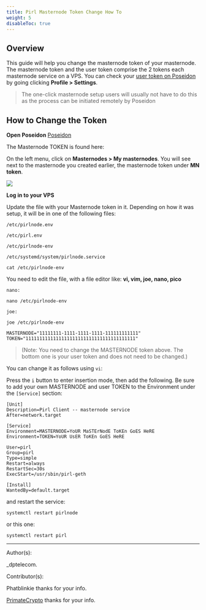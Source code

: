 ```yaml
---
title: Pirl Masternode Token Change How To
weight: 5
disableToc: true
---
```


## Overview

This guide will help you change the masternode token of your masternode. The masternode token and the user token comprise the 2 tokens each masternode service on a VPS. You can check your [user token on Poseidon](https://poseidon.pirl.io/accounts/settings/) by going clicking **Profile > Settings**.

> The one-click masternode setup users will usually not have to do this as the process can be initiated remotely by Poseidon


## How to Change the Token

**Open Poseidon** [Poseidon](https://poseidon.pirl.io/accounts/masternodes-list-private/)

The Masternode TOKEN is found here:

On the left menu, click on **Masternodes > My masternodes**.
You will see next to the masternode you created earlier, the masternode token under **MN token**.

![](https://git.pirl.io/community/pirl-docs/blob/master/content/masternodes/Pirl%20Masternode%20token%20change%20how%20to/images/Mn_token.jpg)



**Log in to your VPS**

Update the file with your Masternode token in it.
Depending on how it was setup, it will be in one of the following files:

`/etc/pirlnode.env`

`/etc/pirl.env`

`/etc/pirlnode-env`

`/etc/systemd/system/pirlnode.service`

```
cat /etc/pirlnode-env
```

You need to edit the file, with a file editor like: **vi, vim, joe, nano, pico**

```
nano:

nano /etc/pirlnode-env

joe:

joe /etc/pirlnode-env
```

```
MASTERNODE="11111111-1111-1111-1111-111111111111"
TOKEN="1111111111111111111111111111111111111111"
```

> (Note: You need to change the MASTERNODE token above. The bottom one is your user token and does not need to be changed.)

You can change it as follows using `vi`:

Press the `i` button to enter insertion mode, then add the following.  Be sure to add your own MASTERNODE and user TOKEN to the Environment under the `[Service]` section:
```
[Unit]
Description=Pirl Client -- masternode service
After=network.target

[Service]
Environment=MASTERNODE=YoUR MaSTErNodE ToKEn GoES HeRE
Environment=TOKEN=YoUR UsER ToKEn GoES HeRE

User=pirl
Group=pirl
Type=simple
Restart=always
RestartSec=30s
ExecStart=/usr/sbin/pirl-geth

[Install]
WantedBy=default.target
```

and restart the service:
```
systemctl restart pirlnode
```
or this one:
```
systemctl restart pirl
```


---
Author(s):

_dptelecom.

Contributor(s):

Phatblinkie thanks for your info.

[PrimateCrypto](https://twitter.com/PrimateCrypto) thanks for your info.
